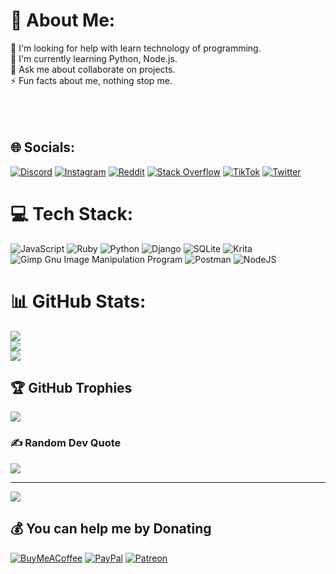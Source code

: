 # 💫 About Me:
🤝 I'm looking for help with learn technology of programming.<br>🌱 I'm currently learning Python, Node.js.<br>💬 Ask me about collaborate on projects.<br>⚡ Fun facts about me, nothing stop me.<br><br><br><br>


## 🌐 Socials:
[![Discord](https://img.shields.io/badge/Discord-%237289DA.svg?logo=discord&logoColor=white)](htttps://discord.gg/sekki#3361) [![Instagram](https://img.shields.io/badge/Instagram-%23E4405F.svg?logo=Instagram&logoColor=white)](https://instagram.com/_miguedono) [![Reddit](https://img.shields.io/badge/Reddit-%23FF4500.svg?logo=Reddit&logoColor=white)](https://reddit.com/user/r/sxkki-dev) [![Stack Overflow](https://img.shields.io/badge/-Stackoverflow-FE7A16?logo=stack-overflow&logoColor=white)](https://stackoverflow.com/users/sekki) [![TikTok](https://img.shields.io/badge/TikTok-%23000000.svg?logo=TikTok&logoColor=white)](https://tiktok.com/@sxkki_dev) [![Twitter](https://img.shields.io/badge/Twitter-%231DA1F2.svg?logo=Twitter&logoColor=white)](https://twitter.com/@sxkki_dev) 

# 💻 Tech Stack:
![JavaScript](https://img.shields.io/badge/javascript-%23323330.svg?style=for-the-badge&logo=javascript&logoColor=%23F7DF1E) ![Ruby](https://img.shields.io/badge/ruby-%23CC342D.svg?style=for-the-badge&logo=ruby&logoColor=white) ![Python](https://img.shields.io/badge/python-3670A0?style=for-the-badge&logo=python&logoColor=ffdd54) ![Django](https://img.shields.io/badge/django-%23092E20.svg?style=for-the-badge&logo=django&logoColor=white) ![SQLite](https://img.shields.io/badge/sqlite-%2307405e.svg?style=for-the-badge&logo=sqlite&logoColor=white) ![Krita](https://img.shields.io/badge/Krita-203759?style=for-the-badge&logo=krita&logoColor=EEF37B) ![Gimp Gnu Image Manipulation Program](https://img.shields.io/badge/Gimp-657D8B?style=for-the-badge&logo=gimp&logoColor=FFFFFF) ![Postman](https://img.shields.io/badge/Postman-FF6C37?style=for-the-badge&logo=postman&logoColor=white) ![NodeJS](https://img.shields.io/badge/node.js-6DA55F?style=for-the-badge&logo=node.js&logoColor=white)
# 📊 GitHub Stats:
![](https://github-readme-stats.vercel.app/api?username=sxkki&theme=dark&hide_border=false&include_all_commits=true&count_private=true)<br/>
![](https://github-readme-streak-stats.herokuapp.com/?user=sxkki&theme=dark&hide_border=false)<br/>
![](https://github-readme-stats.vercel.app/api/top-langs/?username=sxkki&theme=dark&hide_border=false&include_all_commits=true&count_private=true&layout=compact)

## 🏆 GitHub Trophies
![](https://github-profile-trophy.vercel.app/?username=sxkki&theme=tokyonight&no-frame=false&no-bg=true&margin-w=4)

### ✍️ Random Dev Quote
![](https://quotes-github-readme.vercel.app/api?type=horizontal&theme=tokyonight)

---
[![](https://visitcount.itsvg.in/api?id=sxkki&icon=2&color=6)](https://visitcount.itsvg.in)

  ## 💰 You can help me by Donating
  [![BuyMeACoffee](https://img.shields.io/badge/Buy%20Me%20a%20Coffee-ffdd00?style=for-the-badge&logo=buy-me-a-coffee&logoColor=black)](https://buymeacoffee.com/sekki-dev) [![PayPal](https://img.shields.io/badge/PayPal-00457C?style=for-the-badge&logo=paypal&logoColor=white)](https://paypal.me/sxkkidev) [![Patreon](https://img.shields.io/badge/Patreon-F96854?style=for-the-badge&logo=patreon&logoColor=white)](https://patreon.com/sxkki-dev) 

  
<!-- Proudly created with GPRM ( https://gprm.itsvg.in ) -->

